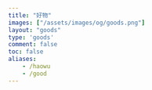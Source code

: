 ```yaml
---
title: "好物"
images: ["/assets/images/og/goods.png"]
layout: "goods"
type: 'goods'
comment: false
toc: false
aliases:
    - /haowu
    - /good
---
```

